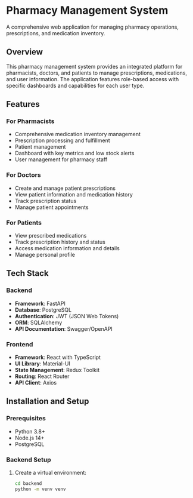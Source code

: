 # Pharmacy Management System

A comprehensive web application for managing pharmacy operations, prescriptions, and medication inventory.

## Overview

This pharmacy management system provides an integrated platform for pharmacists, doctors, and patients to manage prescriptions, medications, and user information. The application features role-based access with specific dashboards and capabilities for each user type.

## Features

### For Pharmacists
- Comprehensive medication inventory management
- Prescription processing and fulfillment
- Patient management
- Dashboard with key metrics and low stock alerts
- User management for pharmacy staff

### For Doctors
- Create and manage patient prescriptions
- View patient information and medication history
- Track prescription status
- Manage patient appointments

### For Patients
- View prescribed medications
- Track prescription history and status
- Access medication information and details
- Manage personal profile

## Tech Stack

### Backend
- **Framework**: FastAPI
- **Database**: PostgreSQL
- **Authentication**: JWT (JSON Web Tokens)
- **ORM**: SQLAlchemy
- **API Documentation**: Swagger/OpenAPI

### Frontend
- **Framework**: React with TypeScript
- **UI Library**: Material-UI
- **State Management**: Redux Toolkit
- **Routing**: React Router
- **API Client**: Axios

## Installation and Setup

### Prerequisites
- Python 3.8+
- Node.js 14+
- PostgreSQL 

### Backend Setup
1. Create a virtual environment:
   ```bash
   cd backend
   python -m venv venv